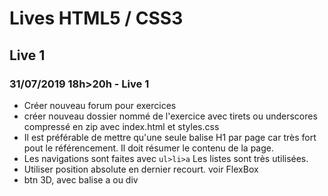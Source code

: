 # Lives HTML5 / CSS3
## Live 1
### 31/07/2019 18h>20h - Live 1
- Créer nouveau forum pour exercices
- créer nouveau dossier nommé de l'exercice avec tirets ou underscores compressé en zip avec index.html et styles.css
- Il est préférable de mettre qu'une seule balise H1 par page car très fort pout le référencement. Il doit résumer le contenu de la page.
- Les navigations sont faites avec `ul>li>a` Les listes sont très utilisées.
- Utiliser position absolute en dernier recourt. voir FlexBox
- btn 3D, avec balise a ou div